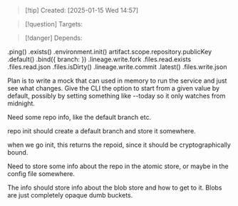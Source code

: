 
>[!tip] Created: [2025-01-15 Wed 14:57]

>[!question] Targets: 

>[!danger] Depends: 

.ping()
.exists()
.environment.init()
artifact.scope.repository.publicKey
.default()
.bind({ branch: })
.lineage.write.fork
.files.read.exists
.files.read.json
.files.isDirty()
.lineage.write.commit
.latest()
.files.write.json

Plan is to write a mock that can used in memory to run the service and just see what changes.
Give the CLI the option to start from a given value by default, possibly by setting something like --today so it only watches from midnight.


Need some repo info, like the default branch etc.

repo init should create a default branch and store it somewhere.

when we go init, this returns the repoid, since it should be cryptographically bound.

Need to store some info about the repo in the atomic store, or maybe in the config file somewhere.

The info should store info about the blob store and how to get to it.  Blobs are just completely opaque dumb buckets.